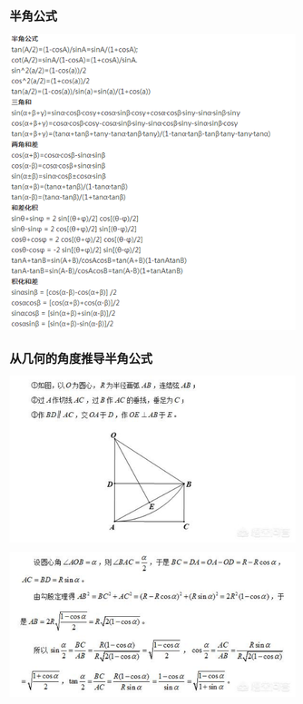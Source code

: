 ## 半角公式

![img](imgs/6365845691142970985669407.png)



## 从几何的角度推导半角公式

![1559990536376](imgs/1559990536376.png)

![1559990601513](imgs/1559990601513.png)